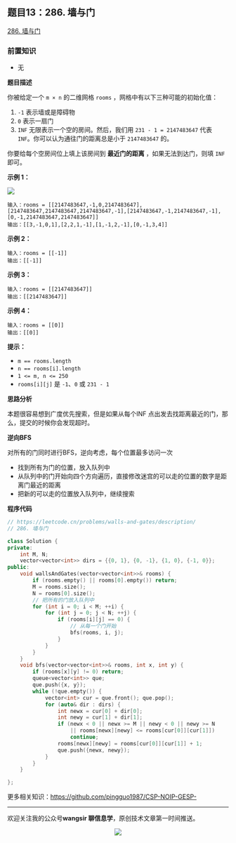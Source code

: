 ﻿## 题目13：286. 墙与门

[286. 墙与门](https://leetcode.cn/problems/walls-and-gates)

### 前置知识

- 无

**题目描述**

你被给定一个 `m × n` 的二维网格 `rooms` ，网格中有以下三种可能的初始化值：

1. `-1` 表示墙或是障碍物
2. `0` 表示一扇门
3. `INF` 无限表示一个空的房间。然后，我们用 `231 - 1 = 2147483647` 代表 `INF`。你可以认为通往门的距离总是小于 `2147483647` 的。

你要给每个空房间位上填上该房间到 **最近门的距离** ，如果无法到达门，则填 `INF` 即可。

 

**示例 1：**

<img src ="https://cdn.jsdelivr.net/gh/pingguo1987/CSP-NOIP-GESP-/image/pic/图论/图论_题目13：286. 墙与门/image-20241113125453015.png" />

```
输入：rooms = [[2147483647,-1,0,2147483647],[2147483647,2147483647,2147483647,-1],[2147483647,-1,2147483647,-1],[0,-1,2147483647,2147483647]]
输出：[[3,-1,0,1],[2,2,1,-1],[1,-1,2,-1],[0,-1,3,4]]
```

**示例 2：**

```
输入：rooms = [[-1]]
输出：[[-1]]
```

**示例 3：**

```
输入：rooms = [[2147483647]]
输出：[[2147483647]]
```

**示例 4：**

```
输入：rooms = [[0]]
输出：[[0]]
```

 

**提示：**

- `m == rooms.length`
- `n == rooms[i].length`
- `1 <= m, n <= 250`
- `rooms[i][j]` 是 `-1`、`0` 或 `231 - 1`

**思路分析**

本题很容易想到广度优先搜索，但是如果从每个INF 点出发去找距离最近的门，那么，提交的时候你会发现超时。

**逆向BFS**

对所有的门同时进行BFS，逆向考虑，每个位置最多访问一次

- 找到所有为门的位置，放入队列中
- 从队列中的门开始向四个方向遍历，直接修改迷宫的可以走的位置的数字是距离门最近的距离
- 把新的可以走的位置放入队列中，继续搜索

**程序代码**

```c++
// https://leetcode.cn/problems/walls-and-gates/description/
// 286. 墙与门

class Solution {
private:
    int M, N;
    vector<vector<int>> dirs = {{0, 1}, {0, -1}, {1, 0}, {-1, 0}};
public:
    void wallsAndGates(vector<vector<int>>& rooms) {
        if (rooms.empty() || rooms[0].empty()) return;
        M = rooms.size();
        N = rooms[0].size();
        // 把所有的门放入队列中
        for (int i = 0; i < M; ++i) {
            for (int j = 0; j < N; ++j) {
                if (rooms[i][j] == 0) {
                    // 从每一个门开始
                    bfs(rooms, i, j);
                }
            }
        }
    }
    void bfs(vector<vector<int>>& rooms, int x, int y) {
        if (rooms[x][y] != 0) return;
        queue<vector<int>> que;
        que.push({x, y});
        while (!que.empty()) {
            vector<int> cur = que.front(); que.pop();
            for (auto& dir : dirs) {
                int newx = cur[0] + dir[0];
                int newy = cur[1] + dir[1];
                if (newx < 0 || newx >= M || newy < 0 || newy >= N 
                    || rooms[newx][newy] <= rooms[cur[0]][cur[1]])
                    continue;
                rooms[newx][newy] = rooms[cur[0]][cur[1]] + 1;
                que.push({newx, newy});
            }
        }
    }

};
```

更多相关知识：https://github.com/pingguo1987/CSP-NOIP-GESP-

---

欢迎关注我的公众号**wangsir 聊信息学**，原创技术文章第一时间推送。

<center>
    <img src="https://cdn.jsdelivr.net/gh/pingguo1987/CSP-NOIP-GESP-/image/pic/公众号-扫码版.png">
</center>
